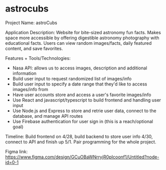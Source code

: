 # astrocubs

Project Name: astroCubs

Application Description: Website for bite-sized astronomy fun facts. Makes space more accessible by offering digestible astronomy photography with educational facts. Users can view random images/facts, daily featured content, and save favorites.

Features + Tools/Technologies:
- Nasa API: allows us to access images, description and additional information
- Build user input to request randomized list of images/info
- Build user input to specify a date range that they'd like to access images/info from
- Have user accounts store and access a user's favorite images/info
- Use React and javascript/typescript to build frontend and handling user input
- Use Node.js and Express to store and retrie user data, connect to the database, and manage API routes
- Use Firebase authentication for user sign in (this is a reach/optional goal)

Timeline: Build frontend on 4/28, build backend to store user info 4/30, connect to API and finish up 5/1. Pair programming for the whole project. 

Figma link: https://www.figma.com/design/GCuOBaWNrryjR0pIcoonf1/Untitled?node-id=0-1
